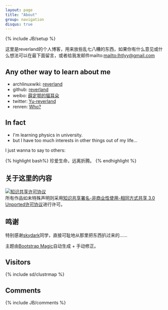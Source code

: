 ```yaml
---
layout: page
title: "About"
group: navigation
disqus: true
---
```

{% include JB/setup %}

这里是reverland的个人博客，用来放些乱七八糟的东西，如果你有什么意见或什么想法可以在最下面留言，或者给我发邮件mailto:<mailto:lhtlyy@gmail.com> 

## Any other way to learn about me

- archlinuxwiki: [reverland][1]
- github: [reverland][2]
- weibo: [薛定鄂的猫耳朵][3]
- twitter: [Yu-reverland][4]
- renren: [Who?][5]

## In fact

- I'm learning physics in university.
- but I have too much interests in other things out of my life...

I just wanna to say to others:

{% highlight bash%}
珍爱生命，远离折腾。
{% endhighlight %}

## 关于这里的内容

<a rel="license" href="http://creativecommons.org/licenses/by-nc-sa/3.0/"><img alt="知识共享许可协议" style="border-width:0" src="http://i.creativecommons.org/l/by-nc-sa/3.0/88x31.png" /></a><br />所有作品如未特殊声明则采用<a rel="license" href="http://creativecommons.org/licenses/by-nc-sa/3.0/">知识共享署名-非商业性使用-相同方式共享 3.0 Unported许可协议</a>进行许可。

## 鸣谢

特别感谢[skydark](http://blog.skydark.info/)同学，直接可耻地从那里把东西扒过来的……

主题由[Bootstrap Magic](http://pikock.github.com/bootstrap-magic/)自动生成 + 手动修正。

## Visitors

{% include sd/clustrmap %}

[1]: https://wiki.archlinux.org/index.php/Special:Contributions/Reverland
[2]: https://github.com/reverland
[3]: http://www.weibo.com/u/1949708673
[4]: http://twitter.com/lhtlyy
[5]: http://www.renren.com/306127150

## Comments

{% include JB/comments %}
